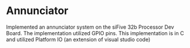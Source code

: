 # Annunciator
Implemented an annunciator system on the siFive 32b Processor Dev Board. The implementation utilized GPIO pins.
This implementation is in C and utilized Platform IO (an extension of visual studio code)
